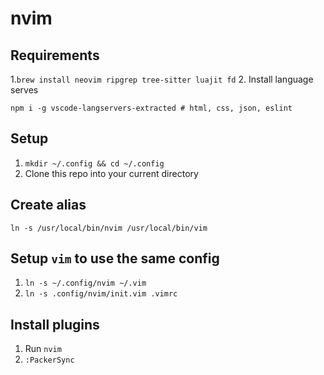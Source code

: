# nvim

## Requirements
1.`brew install neovim ripgrep tree-sitter luajit fd`
2. Install language serves
```
npm i -g vscode-langservers-extracted # html, css, json, eslint
```

## Setup
1. `mkdir ~/.config && cd ~/.config`
2. Clone this repo into your current directory

## Create alias
`ln -s /usr/local/bin/nvim /usr/local/bin/vim`

## Setup `vim` to use the same config
1. `ln -s ~/.config/nvim ~/.vim`
2. `ln -s .config/nvim/init.vim .vimrc`

## Install plugins
1. Run `nvim`
2. `:PackerSync`
